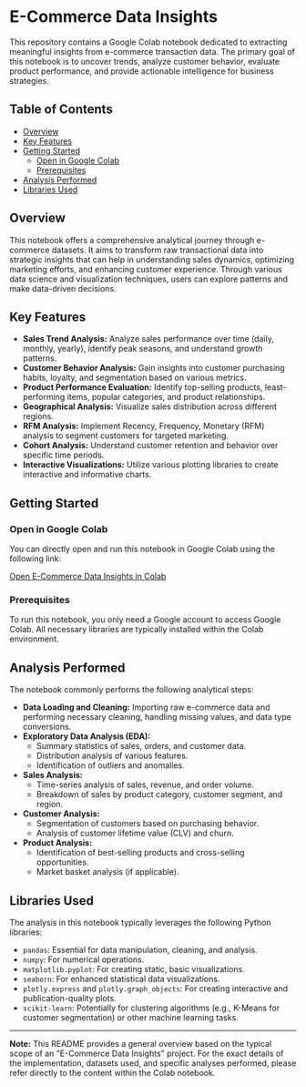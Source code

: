 # E-Commerce Data Insights

This repository contains a Google Colab notebook dedicated to extracting meaningful insights from e-commerce transaction data. The primary goal of this notebook is to uncover trends, analyze customer behavior, evaluate product performance, and provide actionable intelligence for business strategies.

## Table of Contents

- [Overview](#overview)
- [Key Features](#key-features)
- [Getting Started](#getting-started)
  - [Open in Google Colab](#open-in-google-colab)
  - [Prerequisites](#prerequisites)
- [Analysis Performed](#analysis-performed)
- [Libraries Used](#libraries-used)

## Overview

This notebook offers a comprehensive analytical journey through e-commerce datasets. It aims to transform raw transactional data into strategic insights that can help in understanding sales dynamics, optimizing marketing efforts, and enhancing customer experience. Through various data science and visualization techniques, users can explore patterns and make data-driven decisions.

## Key Features

* **Sales Trend Analysis:** Analyze sales performance over time (daily, monthly, yearly), identify peak seasons, and understand growth patterns.
* **Customer Behavior Analysis:** Gain insights into customer purchasing habits, loyalty, and segmentation based on various metrics.
* **Product Performance Evaluation:** Identify top-selling products, least-performing items, popular categories, and product relationships.
* **Geographical Analysis:** Visualize sales distribution across different regions.
* **RFM Analysis:** Implement Recency, Frequency, Monetary (RFM) analysis to segment customers for targeted marketing.
* **Cohort Analysis:** Understand customer retention and behavior over specific time periods.
* **Interactive Visualizations:** Utilize various plotting libraries to create interactive and informative charts.

## Getting Started

### Open in Google Colab

You can directly open and run this notebook in Google Colab using the following link:

[Open E-Commerce Data Insights in Colab](https://colab.research.google.com/github/RajBhadani/Projects-Data_Science_and_Analytics/blob/main/E_Commerce_Data_Insights.ipynb)

### Prerequisites

To run this notebook, you only need a Google account to access Google Colab. All necessary libraries are typically installed within the Colab environment.

## Analysis Performed

The notebook commonly performs the following analytical steps:

* **Data Loading and Cleaning:** Importing raw e-commerce data and performing necessary cleaning, handling missing values, and data type conversions.
* **Exploratory Data Analysis (EDA):**
    * Summary statistics of sales, orders, and customer data.
    * Distribution analysis of various features.
    * Identification of outliers and anomalies.
* **Sales Analysis:**
    * Time-series analysis of sales, revenue, and order volume.
    * Breakdown of sales by product category, customer segment, and region.
* **Customer Analysis:**
    * Segmentation of customers based on purchasing behavior.
    * Analysis of customer lifetime value (CLV) and churn.
* **Product Analysis:**
    * Identification of best-selling products and cross-selling opportunities.
    * Market basket analysis (if applicable).

## Libraries Used

The analysis in this notebook typically leverages the following Python libraries:

* `pandas`: Essential for data manipulation, cleaning, and analysis.
* `numpy`: For numerical operations.
* `matplotlib.pyplot`: For creating static, basic visualizations.
* `seaborn`: For enhanced statistical data visualizations.
* `plotly.express` and `plotly.graph_objects`: For creating interactive and publication-quality plots.
* `scikit-learn`: Potentially for clustering algorithms (e.g., K-Means for customer segmentation) or other machine learning tasks.

---

**Note:** This README provides a general overview based on the typical scope of an "E-Commerce Data Insights" project. For the exact details of the implementation, datasets used, and specific analyses performed, please refer directly to the content within the Colab notebook.
